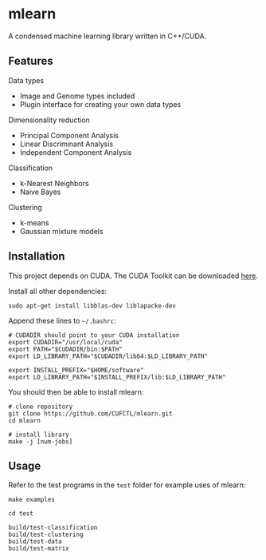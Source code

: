 # mlearn

A condensed machine learning library written in C++/CUDA.

## Features

Data types
- Image and Genome types included
- Plugin interface for creating your own data types

Dimensionality reduction
- Principal Component Analysis
- Linear Discriminant Analysis
- Independent Component Analysis

Classification
- k-Nearest Neighbors
- Naive Bayes

Clustering
- k-means
- Gaussian mixture models

## Installation

This project depends on CUDA. The CUDA Toolkit can be downloaded [here](https://developer.nvidia.com/cuda-downloads).

Install all other dependencies:
```
sudo apt-get install libblas-dev liblapacke-dev
```

Append these lines to `~/.bashrc`:
```
# CUDADIR should point to your CUDA installation
export CUDADIR="/usr/local/cuda"
export PATH="$CUDADIR/bin:$PATH"
export LD_LIBRARY_PATH="$CUDADIR/lib64:$LD_LIBRARY_PATH"

export INSTALL_PREFIX="$HOME/software"
export LD_LIBRARY_PATH="$INSTALL_PREFIX/lib:$LD_LIBRARY_PATH"
```

You should then be able to install mlearn:
```
# clone repository
git clone https://github.com/CUFCTL/mlearn.git
cd mlearn

# install library
make -j [num-jobs]
```

## Usage

Refer to the test programs in the `test` folder for example uses of mlearn:
```
make examples

cd test

build/test-classification
build/test-clustering
build/test-data
build/test-matrix
```
